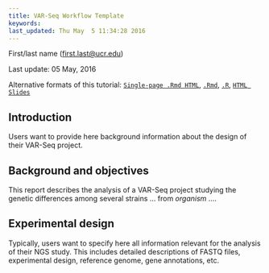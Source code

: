 ```yaml
---
title: VAR-Seq Workflow Template 
keywords: 
last_updated: Thu May  5 11:34:28 2016
---
```

First/last name (first.last@ucr.edu)

Last update: 05 May, 2016 

Alternative formats of this tutorial:
[`Single-page .Rmd HTML`](https://htmlpreview.github.io/?https://github.com/tgirke/GEN242/blob/master/vignettes/13_VARseqWorkflow/systemPipeVARseq.html),
[`.Rmd`](https://raw.githubusercontent.com/tgirke/GEN242/master/vignettes/13_VARseqWorkflow/systemPipeVARseq.Rmd),
[`.R`](https://raw.githubusercontent.com/tgirke/GEN242/master/vignettes/13_VARseqWorkflow/systemPipeVARseq.R),
[`HTML Slides`](https://docs.google.com/presentation/d/1cTMVFvvymIWBG2hNq0GoasSDDyoGfjSiZZny9NHpK0o/edit?usp=sharing)

## Introduction

Users want to provide here background information about the design of their VAR-Seq project.

## Background and objectives

This report describes the analysis of a VAR-Seq project studying the
genetic differences among several strains ... from *organism* ....

## Experimental design

Typically, users want to specify here all information relevant for the
analysis of their NGS study. This includes detailed descriptions of
FASTQ files, experimental design, reference genome, gene annotations,
etc.

